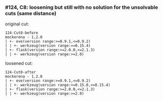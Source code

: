 ### #124, C8: loosening but still with no solution for the unsolvable cuts (same distance)
original cut:

```
124-Cut8-before
mockerena - 1.2.0
| +- eve(version range:>=0.9.1,<=0.9.2)
| | +- werkzeug(version range:==0.15.4)
| +- flask(version range:>=2.0.0,<=2.1.3)
| | +- werkzeug(version range:>=2.0)
```




loosened cut:
```
124-Cut8-after
mockerena - 1.2.0
| +- eve(version range:>=0.9.1,<=0.9.2)
| | +- werkzeug(version range:>=0.15.0,<=0.15.4)
| +- flask(version range:>=2.0.0,<=2.1.3)
| | +- werkzeug(version range:>=2.0)
```


